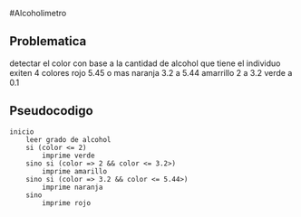 #Alcoholimetro

## Problematica
detectar el color con base a la cantidad de alcohol que tiene el individuo
exiten 4 colores
rojo 5.45 o mas
naranja 3.2 a 5.44
amarrillo 2 a 3.2
verde a 0.1

## Pseudocodigo
    inicio
        leer grado de alcohol
        si (color <= 2)
            imprime verde
        sino si (color => 2 && color <= 3.2>)
            imprime amarillo
        sino si (color => 3.2 && color <= 5.44>)
            imprime naranja
        sino
            imprime rojo
